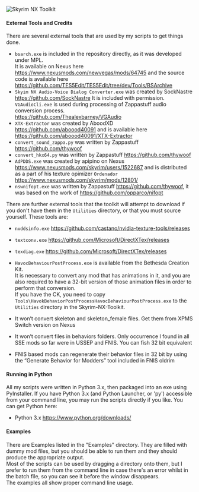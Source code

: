 ![Skyrim NX Toolkit](https://media.discordapp.net/attachments/490595683418636304/497188424273494047/ACH003_big.png)

#### External Tools and Credits
There are several external tools that are used by my scripts to get things done.  
- `bsarch.exe` is included in the repository directly, as it was developed under MPL.  
  It is available on Nexus here  
  <https://www.nexusmods.com/newvegas/mods/64745> and the source code is available here  
  <https://github.com/TES5Edit/TES5Edit/tree/dev/Tools/BSArchive>
- `Skyim NX Audio-Voice Dialog Converter.exe` was created by SockNastre  
  <https://github.com/SockNastre>  It is included with permission.  
  `VGAudioCli.exe` is used during processing of Zappastuff audio conversion process.  
  <https://github.com/Thealexbarney/VGAudio>
- `XTX-Extractor` was created by AboodXD  
  <https://github.com/aboood40091> and is available here  
  <https://github.com/aboood40091/XTX-Extractor>
- `convert_sound_zappa.py` was written by Zappastuff <https://github.com/thywoof>
- `convert_hkx64.py` was written by Zappastuff <https://github.com/thywoof>
- `AdPDDS.exe` was created by apipino on Nexus <https://www.nexusmods.com/skyrim/users/1522687> and is distributed as a part of his texture opimizer `Ordenador` <https://www.nexusmods.com/skyrim/mods/12801/>
- `nswnifopt.exe` was written by Zappastuff <https://github.com/thywoof>, it was based on the work of <https://github.com/opparco/nifopt>


There are further external tools that the toolkit will attempt to download if you don't have them in the `Utilities` directory, or that you must source yourself.
These tools are:
- `nvddsinfo.exe` <https://github.com/castano/nvidia-texture-tools/releases>
- `textconv.exe` <https://github.com/Microsoft/DirectXTex/releases>
- `texdiag.exe` <https://github.com/Microsoft/DirectXTex/releases>
  
  
- `HavocBehaviourPostProcess.exe` is available from the Bethesda Creation Kit.  
  It is necessary to convert any mod that has animations in it, and you are also required to have a 32-bit version of those animation files in order to perform that conversion.  
  If you have the CK, you need to copy `Tools\HavokBehaviorPostProcessHavocBehaviourPostProcess.exe` to the `Utilities` directory in the Skyrim-NX-Toolkit.

- It won’t convert skeleton and skeleton_female files. Get them from XPMS Switch version on Nexus
- It won’t convert files in behaviors folders. Only occurrence I found in all SSE mods so far were in USSEP and FNIS. You can fish 32 bit equivalent
- FNIS based mods can regenerate their behavior files in 32 bit by using the “Generate Behavior for Modders” tool included in FNIS oldrim
  
#### Running in Python
All my scripts were written in Python 3.x, then packaged into an exe using PyInstaller.
If you have Python 3.x (and Python Launcher, or 'py') accessible from your command line, you may run the scripts directly if you like.
You can get Python here:
- Python 3.x https://www.python.org/downloads/

#### Examples
There are Examples listed in the "Examples" directory.  They are filled with dummy mod files, but you should be able to run them and they should produce the appropriate output.  
Most of the scripts can be used by dragging a directory onto them, but I prefer to run them from the command line in case there's an error whilst in the batch file, so you can see it before the window disappears.  
The examples all show proper command line usage.

